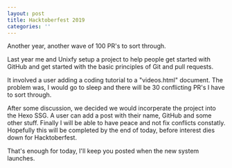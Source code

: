 ```yaml
---
layout: post
title: Hacktoberfest 2019
categories: ''
---
```

Another year, another wave of 100 PR's to sort through. 

Last year me and Unixfy setup a project to help people get started with GitHub and get started with the basic principles of Git and pull requests.

It involved a user adding a coding tutorial to a "videos.html" document. The problem was, I would go to sleep and there will be 30 conflicting PR's I have to sort through. 

After some discussion, we decided we would incorperate the project into the Hexo SSG. A user can add a post with their name, GitHub and some other stuff. Finally I will be able to have peace and not fix conflicts constatly. Hopefully this will be completed by the end of today, before interest dies down for Hacktoberfest.



That's enough for today, I'll keep you posted when the new system launches.
